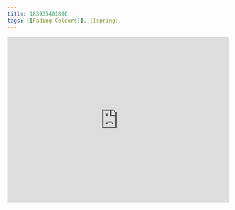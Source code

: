 ```yaml
---
title: 183935401896
tags: [[Fading Colours]], [[spring]]
---
```

<iframe allow="accelerometer; autoplay; clipboard-write; encrypted-media; gyroscope; picture-in-picture" allowfullscreen="" frameborder="0" height="375" id="youtube_iframe" src="https://www.youtube.com/embed/GlYAduXEddw?feature=oembed&amp;enablejsapi=1&amp;origin=https://safe.txmblr.com&amp;wmode=opaque" width="500"></iframe>